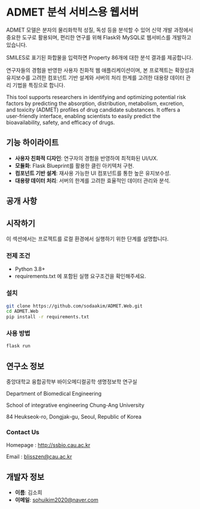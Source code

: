 # ADMET 분석 서비스용 웹서버


ADMET 모델은 분자의 물리화학적 성질, 독성 등을 분석할 수 있어 신약 개발 과정에서 중요한 도구로 활용되며, 편리한 연구를 위해 Flask와 MySQL로 웹서비스를 개발하고 있습니다.

SMILES로 표기된 화합물을 입력하면 Property 86개에 대한 분석 결과를 제공합니다.

연구자들의 경험을 반영한 사용자 친화적 웹 애플리케이션이며, 본 프로젝트는 확장성과 유지보수를 고려한 컴포넌트 기반 설계와 서버의 처리 한계를 고려한 대용량 데이터 관리 기법을 특징으로 합니다.

This tool supports researchers in identifying and optimizing potential risk factors by predicting the absorption, distribution, metabolism, excretion, and toxicity (ADMET) profiles of drug candidate substances. It offers a user-friendly interface, enabling scientists to easily predict the bioavailability, safety, and efficacy of drugs.

## 기능 하이라이트
- **사용자 친화적 디자인**: 연구자의 경험을 반영하여 최적화된 UI/UX.
- **모듈화**: Flask Blueprint를 활용한 클린 아키텍처 구현.
- **컴포넌트 기반 설계**: 재사용 가능한 UI 컴포넌트를 통한 높은 유지보수성.
- **대용량 데이터 처리**: 서버의 한계를 고려한 효율적인 데이터 관리와 분석.

## 공개 사항


## 시작하기
이 섹션에서는 프로젝트를 로컬 환경에서 실행하기 위한 단계를 설명합니다.

### 전제 조건
- Python 3.8+
- requirements.txt 에 포함된 실행 요구조건을 확인해주세요.

### 설치
```bash
git clone https://github.com/sodaakim/ADMET.Web.git
cd ADMET.Web
pip install -r requirements.txt
```

### 사용 방법
```bash
flask run
```

## 연구소 정보
중앙대학교 융합공학부 바이오메디컬공학 생명정보학 연구실

Department of Biomedical Engineering

School of integrative engineering Chung-Ang University

84 Heukseok-ro, Dongjak-gu, Seoul, Republic of Korea

### Contact Us

Homepage : http://ssbio.cau.ac.kr

Email : blisszen@cau.ac.kr

## 개발자 정보
- **이름**: 김소희
- **이메일**: sohuikim2020@naver.com
